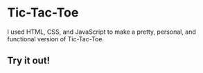 # Tic-Tac-Toe

I used HTML, CSS, and JavaScript to make a pretty, personal, and functional version of Tic-Tac-Toe.

## Try it out!
  

